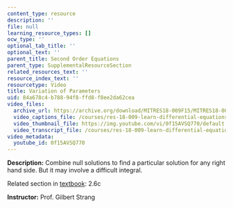 ```yaml
---
content_type: resource
description: ''
file: null
learning_resource_types: []
ocw_type: ''
optional_tab_title: ''
optional_text: ''
parent_title: Second Order Equations
parent_type: SupplementalResourceSection
related_resources_text: ''
resource_index_text: ''
resourcetype: Video
title: Variation of Parameters
uid: 84a678c4-b788-94f8-ffd8-f8ee2da62cea
video_files:
  archive_url: https://archive.org/download/MITRES18-009F15/MITRES18-009F15_2_6c_VariationOfParameters_300k.mp4
  video_captions_file: /courses/res-18-009-learn-differential-equations-up-close-with-gilbert-strang-and-cleve-moler-fall-2015/fa22f547eef35ec9bd3622f06eec6eb6_0f15AVSQ770.vtt
  video_thumbnail_file: https://img.youtube.com/vi/0f15AVSQ770/default.jpg
  video_transcript_file: /courses/res-18-009-learn-differential-equations-up-close-with-gilbert-strang-and-cleve-moler-fall-2015/227b974ca57f75d655e249a69e7b13f8_0f15AVSQ770.pdf
video_metadata:
  youtube_id: 0f15AVSQ770
---
```


**Description:** Combine null solutions to find a particular solution for any right hand side. But it may involve a difficult integral.

Related section in [textbook](http://www-math.mit.edu/~gs/dela/): 2.6c

**Instructor:** Prof. Gilbert Strang